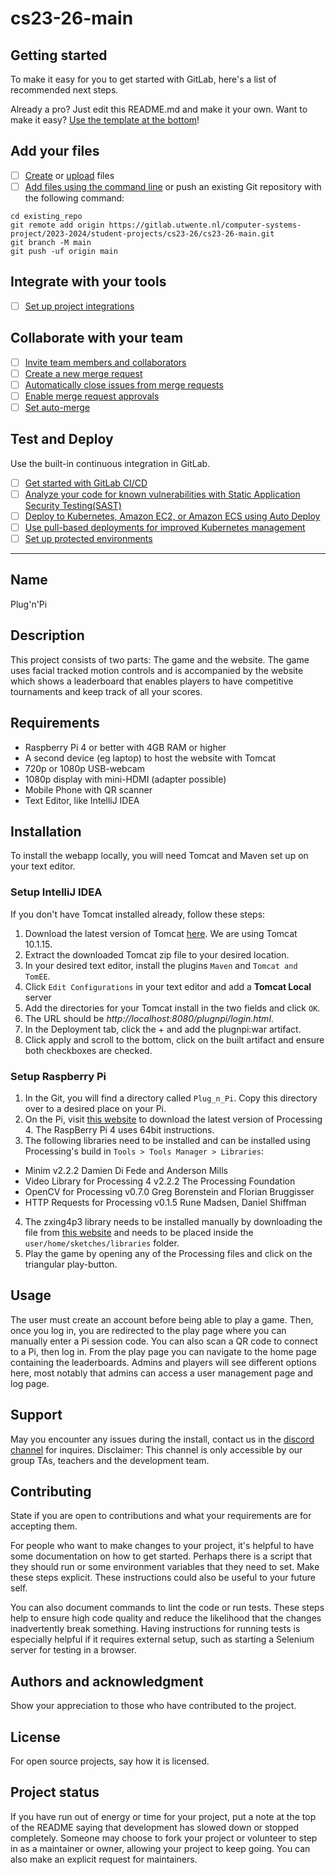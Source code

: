 # cs23-26-main



## Getting started

To make it easy for you to get started with GitLab, here's a list of recommended next steps.

Already a pro? Just edit this README.md and make it your own. Want to make it easy? [Use the template at the bottom](#editing-this-readme)!

## Add your files

- [ ] [Create](https://docs.gitlab.com/ee/user/project/repository/web_editor.html#create-a-file) or [upload](https://docs.gitlab.com/ee/user/project/repository/web_editor.html#upload-a-file) files
- [ ] [Add files using the command line](https://docs.gitlab.com/ee/gitlab-basics/add-file.html#add-a-file-using-the-command-line) or push an existing Git repository with the following command:

```
cd existing_repo
git remote add origin https://gitlab.utwente.nl/computer-systems-project/2023-2024/student-projects/cs23-26/cs23-26-main.git
git branch -M main
git push -uf origin main
```

## Integrate with your tools

- [ ] [Set up project integrations](https://gitlab.utwente.nl/computer-systems-project/2023-2024/student-projects/cs23-26/cs23-26-main/-/settings/integrations)

## Collaborate with your team

- [ ] [Invite team members and collaborators](https://docs.gitlab.com/ee/user/project/members/)
- [ ] [Create a new merge request](https://docs.gitlab.com/ee/user/project/merge_requests/creating_merge_requests.html)
- [ ] [Automatically close issues from merge requests](https://docs.gitlab.com/ee/user/project/issues/managing_issues.html#closing-issues-automatically)
- [ ] [Enable merge request approvals](https://docs.gitlab.com/ee/user/project/merge_requests/approvals/)
- [ ] [Set auto-merge](https://docs.gitlab.com/ee/user/project/merge_requests/merge_when_pipeline_succeeds.html)

## Test and Deploy

Use the built-in continuous integration in GitLab.

- [ ] [Get started with GitLab CI/CD](https://docs.gitlab.com/ee/ci/quick_start/index.html)
- [ ] [Analyze your code for known vulnerabilities with Static Application Security Testing(SAST)](https://docs.gitlab.com/ee/user/application_security/sast/)
- [ ] [Deploy to Kubernetes, Amazon EC2, or Amazon ECS using Auto Deploy](https://docs.gitlab.com/ee/topics/autodevops/requirements.html)
- [ ] [Use pull-based deployments for improved Kubernetes management](https://docs.gitlab.com/ee/user/clusters/agent/)
- [ ] [Set up protected environments](https://docs.gitlab.com/ee/ci/environments/protected_environments.html)

***

## Name
Plug'n'Pi

## Description
This project consists of two parts: The game and the website. The game uses facial tracked motion controls and is accompanied by the website which shows a leaderboard that enables players to have competitive tournaments and keep track of all your scores.

## Requirements

- Raspberry Pi 4 or better with 4GB RAM or higher 
- A second device (eg laptop) to host the website with Tomcat
- 720p or 1080p USB-webcam
- 1080p display with mini-HDMI (adapter possible)
- Mobile Phone with QR scanner
- Text Editor, like IntelliJ IDEA

## Installation
To install the webapp locally, you will need Tomcat and Maven set up on your text editor.

### Setup IntelliJ IDEA
If you don't have Tomcat installed already, follow these steps:
1. Download the latest version of Tomcat [here](https://tomcat.apache.org/). We are using Tomcat 10.1.15.
2. Extract the downloaded Tomcat zip file to your desired location.
3. In your desired text editor, install the plugins `Maven` and `Tomcat and TomEE`.
4. Click `Edit Configurations` in your text editor and add a **Tomcat Local** server
5. Add the directories for your Tomcat install in the two fields and click `OK`.
6. The URL should be *http://localhost:8080/plugnpi/login.html*.
7. In the Deployment tab, click the + and add the plugnpi:war artifact.
8. Click apply and scroll to the bottom, click on the built artifact and ensure both checkboxes are checked.


### Setup Raspberry Pi
1. In the Git, you will find a directory called `Plug_n_Pi`. Copy this directory over to a desired place on your Pi.
2. On the Pi, visit [this website](https://processing.org/download) to download the latest version of Processing 4. The RaspBerry Pi 4 uses 64bit instructions.
3. The following libraries need to be installed and can be installed using Processing's build in `Tools > Tools Manager > Libraries`:
- Minim                            v2.2.2     Damien Di Fede and Anderson Mills
- Video Library for Processing 4   v2.2.2     The Processing Foundation
- OpenCV for Processing            v0.7.0     Greg Borenstein and Florian Bruggisser
- HTTP Requests for Processing     v0.1.5     Rune Madsen, Daniel Shiffman
4. The zxing4p3 library needs to be installed manually by downloading the file from [this website](http://cagewebdev.com/zxing4p/zxing4p3.zip) and needs to be placed inside the `user/home/sketches/libraries` folder.
5. Play the game by opening any of the Processing files and click on the triangular play-button.


## Usage
The user must create an account before being able to play a game. Then, once you log in, you are redirected to the play page where you can manually enter a Pi session code. You can also scan a QR code to connect to a Pi, then log in. From the play page you can navigate to the home page containing the leaderboards. Admins and players will see different options here, most notably that admins can access a user management page and log page.

## Support
May you encounter any issues during the install, contact us in the [discord channel](https://discord.com/channels/1130758232206495806/1130823228533772288) for inquires. Disclaimer: This channel is only accessible by our group TAs, teachers and the development team.

## Contributing
State if you are open to contributions and what your requirements are for accepting them.

For people who want to make changes to your project, it's helpful to have some documentation on how to get started. Perhaps there is a script that they should run or some environment variables that they need to set. Make these steps explicit. These instructions could also be useful to your future self.

You can also document commands to lint the code or run tests. These steps help to ensure high code quality and reduce the likelihood that the changes inadvertently break something. Having instructions for running tests is especially helpful if it requires external setup, such as starting a Selenium server for testing in a browser.

## Authors and acknowledgment
Show your appreciation to those who have contributed to the project.

## License
For open source projects, say how it is licensed.

## Project status
If you have run out of energy or time for your project, put a note at the top of the README saying that development has slowed down or stopped completely. Someone may choose to fork your project or volunteer to step in as a maintainer or owner, allowing your project to keep going. You can also make an explicit request for maintainers.
